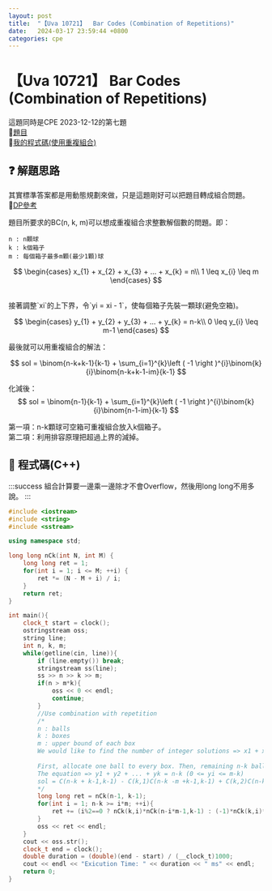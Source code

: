 ```yaml
---
layout: post
title:  "【Uva 10721】  Bar Codes (Combination of Repetitions)"
date:   2024-03-17 23:59:44 +0800
categories: cpe
---
```

# 【Uva 10721】  Bar Codes (Combination of Repetitions)

<div class="info">

這題同時是CPE 2023-12-12的第七題</br>
🔗[題目](https://cpe.cse.nsysu.edu.tw/cpe/file/attendance/problemPdf/10721.pdf)</br>
🔗[我的程式碼(使用重複組合)](https://github.com/leemikepop/cpe/blob/master/CPE20231212/007_uva10721/main.cpp)

</div>

## ❓ 解題思路
<div class="success">

其實標準答案都是用動態規劃來做，只是這題剛好可以把題目轉成組合問題。</br>
🔗[DP參考](https://www.larrysprognotes.com/UVa-10721/)

</div>

題目所要求的BC(n, k, m)可以想成重複組合求整數解個數的問題。即：

~~~
n : n顆球
k : k個箱子
m : 每個箱子最多m顆(最少1顆)球
~~~

$$ \begin{cases}
 x_{1} + x_{2} + x_{3} + ... + x_{k} = n\\
 1 \leq x_{i} \leq m
\end{cases} $$

</br>
接著調整`xi`的上下界，令`yi = xi - 1`，使每個箱子先裝一顆球(避免空箱)。

$$
\begin{cases}
 y_{1} + y_{2} + y_{3} + ... + y_{k} = n-k\\
 0 \leq y_{i} \leq m-1
\end{cases}
$$

最後就可以用重複組合的解法：

$$
sol = \binom{n-k+k-1}{k-1} + \sum_{i=1}^{k}\left ( -1 \right )^{i}\binom{k}{i}\binom{n-k+k-1-im}{k-1}
$$

化減後：
$$
sol = \binom{n-1}{k-1} + \sum_{i=1}^{k}\left ( -1 \right )^{i}\binom{k}{i}\binom{n-1-im}{k-1}
$$

第一項：n-k顆球可空箱可重複組合放入k個箱子。</br>
第二項：利用排容原理把超過上界的減掉。

## 📎 程式碼(C++)
:::success
組合計算要一邊乘一邊除才不會Overflow，然後用long long不用多說。
:::

~~~cpp
#include <iostream>
#include <string>
#include <sstream>

using namespace std;

long long nCk(int N, int M) {
    long long ret = 1;
    for(int i = 1; i <= M; ++i) {
        ret *= (N - M + i) / i;
    }
    return ret;
}

int main(){
    clock_t start = clock();
    ostringstream oss;
    string line;
	int n, k, m;
	while(getline(cin, line)){
        if (line.empty()) break;
		stringstream ss(line);
		ss >> n >> k >> m;
		if(n > m*k){
			oss << 0 << endl;
			continue;
		}
		//Use combination with repetition
		/*
		n : balls
		k : boxes
		m : upper bound of each box
		We would like to find the number of integer solutions => x1 + x2 + ... + xk = n (1 <= xi <= m)
		
		First, allocate one ball to every box. Then, remaining n-k balls.
		The equation => y1 + y2 + ... + yk = n-k (0 <= yi <= m-k)
		sol = C(n-k + k-1,k-1) - C(k,1)C(n-k -m +k-1,k-1) + C(k,2)C(n-k -2*m +k-1,k-1) - ... (by principle of inclusion-exclusion)
		*/
		long long ret = nCk(n-1, k-1);
		for(int i = 1; n-k >= i*m; ++i){
			ret += (i%2==0 ? nCk(k,i)*nCk(n-i*m-1,k-1) : (-1)*nCk(k,i)*nCk(n-i*m-1,k-1));
		}
		oss << ret << endl;
	}
    cout << oss.str();
    clock_t end = clock();
    double duration = (double)(end - start) / (__clock_t)1000;
    cout << endl << "Exicution Time: " << duration << " ms" << endl;
    return 0;
}
~~~